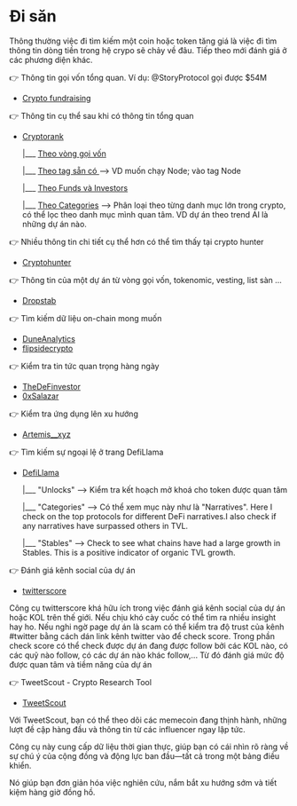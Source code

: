 # Đi săn
Thông thường việc đi tìm kiếm một coin hoặc token tăng giá là việc đi tìm thông tin dòng tiền trong hệ crypo sẽ chảy về đâu. Tiếp theo mới đánh giá ở các phương diện khác.

👉 Thông tin gọi vốn tổng quan. Ví dụ: @StoryProtocol gọi được $54M

   - [Crypto fundraising](https://crypto-fundraising.info/)<base target="_blank"> 

👉 Thông tin cụ thể sau khi có thông tin tổng quan

   - [Cryptorank](https://cryptorank.io)<base target="_blank">

     |___ [Theo vòng gọi vốn](https://cryptorank.io/funding-rounds)<base target="_blank">
   
     |___ [Theo tag sẵn có ](https://cryptorank.io/tags)<base target="_blank">  --> VD muốn chạy Node; vào tag Node

     |___ [Theo Funds và Investors](https://cryptorank.io/funds)<base target="_blank"> 

     |___ [Theo Categories](https://cryptorank.io/categories)<base target="_blank"> --> Phân loại theo từng danh mục lớn trong crypto, có thể lọc theo danh mục mình quan tâm. VD dự án theo trend AI là những dự án nào.

👉 Nhiều thông tin chi tiết cụ thể hơn có thể tìm thấy tại crypto hunter

   - [Cryptohunter](https://www.cypherhunter.com/en/discover/)<base target="_blank">
   
👉 Thông tin của một dự án từ vòng gọi vốn, tokenomic, vesting, list sàn ... 

   - [Dropstab](https://dropstab.com/)<base target="_blank"> 

👉 Tìm kiếm dữ liệu on-chain mong muốn

   - [DuneAnalytics](https://twitter.com/DuneAnalytics)<base target="_blank">
   - [flipsidecrypto](https://twitter.com/flipsidecrypto)<base target="_blank">

👉 Kiểm tra tin tức quan trọng hàng ngày

   - [TheDeFinvestor](https://twitter.com/TheDeFinvestor)<base target="_blank">
   - [0xSalazar](https://twitter.com/0xSalazar)<base target="_blank">

👉 Kiểm tra ứng dụng lên xu hướng

   - [Artemis__xyz](https://app.artemis.xyz/chains)<base target="_blank">

👉 Tìm kiếm sự ngoại lệ ở trang DefiLlama

   - [DefiLlama](https://defillama.com/)<base target="_blank">

     |___ "Unlocks" --> Kiểm tra kết hoạch mở khoá cho token được quan tâm

     |___ "Categories" --> Có thể xem mục này như là "Narratives". Here I check on the top protocols for different DeFi narratives.I also check if any narratives have surpassed others in TVL.

     |___  "Stables" --> Check to see what chains have had a large growth in Stables. This is a positive indicator of organic TVL growth.

👉 Đánh giá kênh social của dự án

   - [twitterscore](https://twitterscore.io/)<base target="_blank">

   Công cụ twitterscore khá hữu ích trong việc đánh giá kênh social của dự án hoặc KOL trên thế giới. Nếu chịu khó cày cuốc có thể tìm ra nhiều insight hay ho. Nếu nghi ngờ page dự án là scam có thể kiểm tra độ trust của kênh #twitter bằng cách dán link kênh twitter vào để check score. Trong phần check score có thể check được dự án đang được follow bởi các KOL nào, có các quỹ nào follow, có các dự án nào khác follow,... Từ đó đánh giá mức độ được quan tâm và tiềm năng của dự án

👉 TweetScout - Crypto Research Tool
   - [TweetScout](https://tweetscout.io/)<base target="_blank">

   Với TweetScout, bạn có thể theo dõi các memecoin đang thịnh hành, những lượt đề cập hàng đầu và thông tin từ các influencer ngay lập tức.

   Công cụ này cung cấp dữ liệu thời gian thực, giúp bạn có cái nhìn rõ ràng về sự chú ý của cộng đồng và động lực ban đầu—tất cả trong một bảng điều khiển.

   Nó giúp bạn đơn giản hóa việc nghiên cứu, nắm bắt xu hướng sớm và tiết kiệm hàng giờ đồng hồ.


